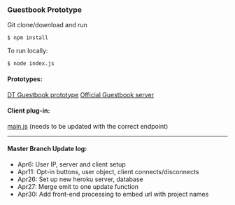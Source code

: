 ### Guestbook Prototype

Git clone/download and run
```
$ npm install
```
To run locally:
```
$ node index.js
```
#### Prototypes:
[DT Guestbook prototype](https://logprototype.herokuapp.com/)
[Official Guestbook server](https://desolate-island-46205.herokuapp.com/)

#### Client plug-in:
[main.js](https://http://desolate-island-46205.herokuapp.com/main.js)
(needs to be updated with the correct endpoint)

<hr>

#### Master Branch Update log:
- Apr6: User IP, server and client setup
- Apr11: Opt-in buttons, user object, client connects/disconnects
- Apr26: Set up new heroku server, database
- Apr27: Merge emit to one update function
- Apr30: Add front-end processing to embed url with project names
